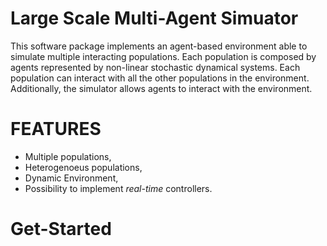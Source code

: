# Large Scale Multi-Agent Simuator

This software package implements an agent-based environment able to simulate multiple interacting populations. Each population is composed by agents represented by non-linear stochastic dynamical systems. Each population can interact with all the other populations in the environment. Additionally, the simulator allows agents to interact with the environment.

# FEATURES

- Multiple populations,
- Heterogenoeus populations,
- Dynamic Environment,
- Possibility to implement *real-time* controllers.
  
# Get-Started


